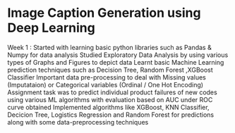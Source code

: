 # Image Caption Generation using Deep Learning

Week 1 :
Started with learning basic python libraries such as Pandas & Numpy for data analysis
Studied Exploratory Data Analysis by using various types of Graphs and Figures to depict data
Learnt basic Machine Learning prediction techniques such as Decision Tree, Random Forest ,XGBoost Classifier
Important data pre-processing to deal with Missing values (Imputataion) or Categorical variables (Ordinal / One Hot Encoding)
Assignment task was to predict individual product failures of new codes using various ML algorithms with evaluation based on AUC under ROC curve obtained
Implemented algorithms like XGBoost, KNN Classifier, Decicion Tree, Logistics Regression and Random Forest for predictions along with some data-preprocessing techniques
